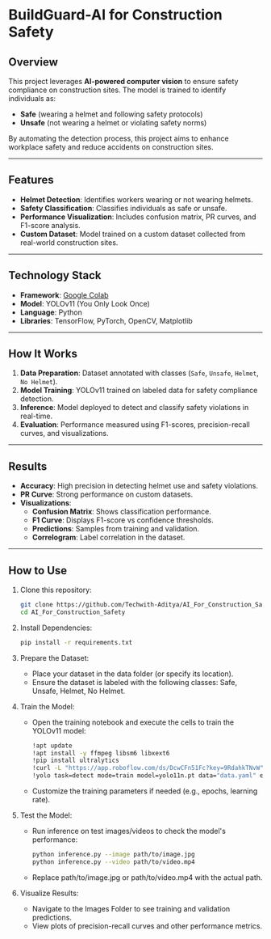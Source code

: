 # BuildGuard-AI for Construction Safety 

## Overview
This project leverages **AI-powered computer vision** to ensure safety compliance on construction sites. The model is trained to identify individuals as:
- **Safe** (wearing a helmet and following safety protocols)
- **Unsafe** (not wearing a helmet or violating safety norms)

By automating the detection process, this project aims to enhance workplace safety and reduce accidents on construction sites.

---

## Features
- **Helmet Detection**: Identifies workers wearing or not wearing helmets.
- **Safety Classification**: Classifies individuals as safe or unsafe.
- **Performance Visualization**: Includes confusion matrix, PR curves, and F1-score analysis.
- **Custom Dataset**: Model trained on a custom dataset collected from real-world construction sites.

---

## Technology Stack
- **Framework**: [Google Colab](https://colab.research.google.com/)
- **Model**: YOLOv11 (You Only Look Once)
- **Language**: Python
- **Libraries**: TensorFlow, PyTorch, OpenCV, Matplotlib

---

## How It Works
1. **Data Preparation**: Dataset annotated with classes (`Safe`, `Unsafe`, `Helmet`, `No Helmet`).
2. **Model Training**: YOLOv11 trained on labeled data for safety compliance detection.
3. **Inference**: Model deployed to detect and classify safety violations in real-time.
4. **Evaluation**: Performance measured using F1-scores, precision-recall curves, and visualizations.

---

## Results
- **Accuracy**: High precision in detecting helmet use and safety violations.  
- **PR Curve**: Strong performance on custom datasets.  
- **Visualizations**:  
  - **Confusion Matrix**: Shows classification performance.  
  - **F1 Curve**: Displays F1-score vs confidence thresholds.  
  - **Predictions**: Samples from training and validation.  
  - **Correlogram**: Label correlation in the dataset.

---

## How to Use
1. Clone this repository:  
   ```bash
   git clone https://github.com/Techwith-Aditya/AI_For_Construction_Safety.git
   cd AI_For_Construction_Safety
   
2. Install Dependencies:
   ```bash
   pip install -r requirements.txt

3. Prepare the Dataset:
   - Place your dataset in the data folder (or specify its location).
   - Ensure the dataset is labeled with the following classes: Safe, Unsafe, Helmet, No Helmet.

4. Train the Model:
   - Open the training notebook and execute the cells to train the YOLOv11 model:
     ```bash
     !apt update
     !apt install -y ffmpeg libsm6 libxext6
     !pip install ultralytics
     !curl -L "https://app.roboflow.com/ds/DcwCFn51Fc?key=9RdahkTNvW" > roboflow.zip; unzip roboflow.zip; rm roboflow.zip -y
     !yolo task=detect mode=train model=yolo11n.pt data="data.yaml" epochs=50 imgsz=640
   - Customize the training parameters if needed (e.g., epochs, learning rate).

5. Test the Model:
   - Run inference on test images/videos to check the model's performance:
     ```bash
     python inference.py --image path/to/image.jpg
     python inference.py --video path/to/video.mp4
   - Replace path/to/image.jpg or path/to/video.mp4 with the actual path.

6. Visualize Results:
   - Navigate to the Images Folder to see training and validation predictions.
   - View plots of precision-recall curves and other performance metrics.


